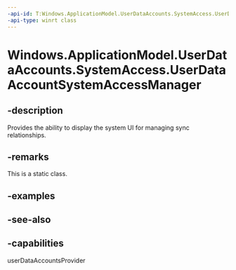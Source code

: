 ----api-id: T:Windows.ApplicationModel.UserDataAccounts.SystemAccess.UserDataAccountSystemAccessManager
-api-type: winrt class
---<!-- Class syntax.public class UserDataAccountSystemAccessManager --># Windows.ApplicationModel.UserDataAccounts.SystemAccess.UserDataAccountSystemAccessManager## -descriptionProvides the ability to display the system UI for managing sync relationships.## -remarksThis is a static class.## -examples## -see-also## -capabilitiesuserDataAccountsProvider